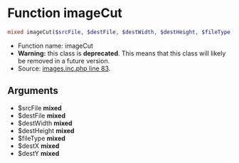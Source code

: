 Function imageCut
===========================





```php
mixed imageCut($srcFile, $destFile, $destWidth, $destHeight, $fileType, $destX, $destY)
```

* Function name: imageCut
* **Warning:** this class is **deprecated**. This means that this class will likely be removed in a future version.
* Source: [images.inc.php line 83](https://github.com/PrestaShop/PrestaShop/blob/1.6.0.9/images.inc.php#L83).

Arguments
---------

* $srcFile **mixed**
* $destFile **mixed**
* $destWidth **mixed**
* $destHeight **mixed**
* $fileType **mixed**
* $destX **mixed**
* $destY **mixed**

